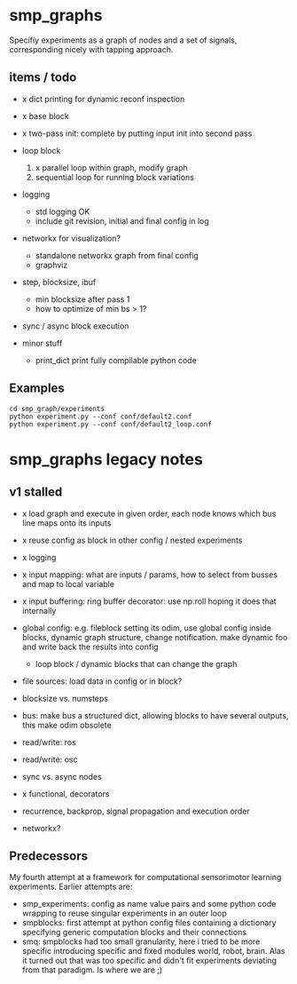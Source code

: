 

# smp\_graphs

Specifiy experiments as a graph of nodes and a set of signals,
corresponding nicely with tapping approach.


## items / todo

-   x dict printing for dynamic reconf inspection

-   x base block

-   x two-pass init: complete by putting input init into second pass

-   loop block
    1.  x parallel loop within graph, modify graph
    2.  sequential loop for running block variations

-   logging
    -   std logging OK
    -   include git revision, initial and final config in log

-   networkx for visualization?
    -   standalone networkx graph from final config
    -   graphviz

-   step, blocksize, ibuf
    -   min blocksize after pass 1
    -   how to optimize of min bs > 1?

-   sync / async block execution

-   minor stuff
    -   print\_dict print fully compilable python code


## Examples

    cd smp_graph/experiments
    python experiment.py --conf conf/default2.conf
    python experiment.py --conf conf/default2_loop.conf


# smp\_graphs legacy notes


## v1 stalled

-   x load graph and execute in given order, each node knows which bus line maps onto its inputs

-   x reuse config as block in other config / nested experiments

-   x logging

-   x input mapping: what are inputs / params, how to select from busses
    and map to local variable

-   x input buffering: ring buffer decorator: use np.roll hoping it
    does that internally

-   global config: e.g. fileblock setting its odim, use global config
    inside blocks, dynamic graph structure, change notification. make
    dynamic foo and write back the results into config
    -   loop block / dynamic blocks that can change the graph

-   file sources: load data in config or in block?

-   blocksize vs. numsteps

-   bus: make bus a structured dict, allowing blocks to have several
    outputs, this make odim obsolete

-   read/write: ros

-   read/write: osc

-   sync vs. async nodes

-   x functional, decorators

-   recurrence, backprop, signal propagation and execution order

-   networkx?


## Predecessors

My fourth attempt at a framework for computational sensorimotor
learning experiments. Earlier attempts are:

-   smp\_experiments: config as name value pairs and some python code
    wrapping to reuse singular experiments in an outer loop
-   smpblocks: first attempt at python config files containing a
    dictionary specifying generic computation blocks and their
    connections
-   smq: smpblocks had too small granularity, here i tried to be more
    specific introducing specific and fixed modules world, robot,
    brain. Alas it turned out that was too specific and didn't fit
    experiments deviating from that paradigm. Is where we are ;)

